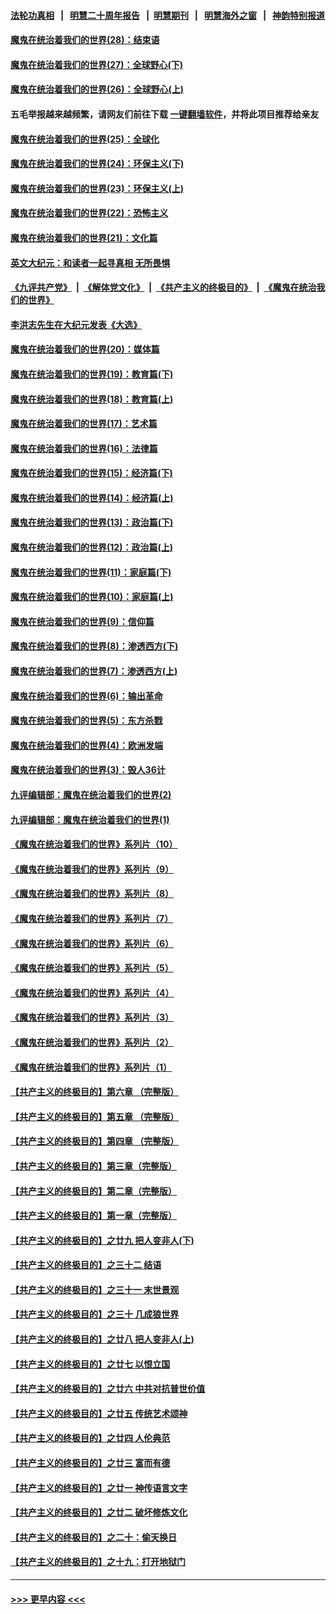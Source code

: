 #### [法轮功真相](https://github.com/gfw-breaker/truth/blob/master/README.md?t=0) &nbsp;&nbsp;|&nbsp;&nbsp; [明慧二十周年报告](https://github.com/gfw-breaker/mh-reports/blob/master/README.md?t=0) &nbsp;&nbsp;|&nbsp;&nbsp;[明慧期刊](https://github.com/gfw-breaker/mh-qikan) &nbsp;&nbsp;|&nbsp;&nbsp; [明慧海外之窗](https://github.com/gfw-breaker/mh-news/blob/master/README.md?t=0) &nbsp;&nbsp;|&nbsp;&nbsp; [神韵特别报道](https://github.com/gfw-breaker/mh-news/blob/master/shenyun.md?t=0)
#### [魔鬼在统治着我们的世界(28)：结束语](../pages/nsc422/n10936246.md?t=06120401) 
#### [魔鬼在统治着我们的世界(27)：全球野心(下)](../pages/nsc422/n10928319.md?t=06120401) 
#### [魔鬼在统治着我们的世界(26)：全球野心(上)](../pages/nsc422/n10900318.md?t=06120401) 
#### 五毛举报越来越频繁，请网友们前往下载 [一键翻墙软件](https://github.com/gfw-breaker/ssr-accounts)，并将此项目推荐给亲友
#### [魔鬼在统治着我们的世界(25)：全球化](../pages/nsc422/n10788205.md?t=06120401) 
#### [魔鬼在统治着我们的世界(24)：环保主义(下)](../pages/nsc422/n10695307.md?t=06120401) 
#### [魔鬼在统治着我们的世界(23)：环保主义(上)](../pages/nsc422/n10688613.md?t=06120401) 
#### [魔鬼在统治着我们的世界(22)：恐怖主义](../pages/nsc422/n10614727.md?t=06120401) 
#### [魔鬼在统治着我们的世界(21)：文化篇](../pages/nsc422/n10597706.md?t=06120401) 
#### [英文大纪元：和读者一起寻真相 无所畏惧](../pages/nsc422/n12542027.md?t=06120401) 
#### [《九评共产党》](https://github.com/begood0513/9ping.md/blob/master/README.md) &nbsp;|&nbsp; [《解体党文化》](../../../../jtdwh.md/blob/master/README.md)  &nbsp;|&nbsp; [《共产主义的终极目的》](../../../../gczydzjmd.md/blob/master/README.md) &nbsp;|&nbsp; [《魔鬼在统治我们的世界》](../../../../mgztzwmdsj.md/blob/master/README.md) 
#### [李洪志先生在大纪元发表《大选》](../pages/nsc422/n12534746.md?t=06120401) 
#### [魔鬼在统治着我们的世界(20)：媒体篇](../pages/nsc422/n10586579.md?t=06120401) 
#### [魔鬼在统治着我们的世界(19)：教育篇(下)](../pages/nsc422/n10564808.md?t=06120401) 
#### [魔鬼在统治着我们的世界(18)：教育篇(上)](../pages/nsc422/n10526970.md?t=06120401) 
#### [魔鬼在统治着我们的世界(17)：艺术篇](../pages/nsc422/n10499093.md?t=06120401) 
#### [魔鬼在统治着我们的世界(16)：法律篇](../pages/nsc422/n10485969.md?t=06120401) 
#### [魔鬼在统治着我们的世界(15)：经济篇(下)](../pages/nsc422/n10469975.md?t=06120401) 
#### [魔鬼在统治着我们的世界(14)：经济篇(上)](../pages/nsc422/n10457370.md?t=06120401) 
#### [魔鬼在统治着我们的世界(13)：政治篇(下)](../pages/nsc422/n10448270.md?t=06120401) 
#### [魔鬼在统治着我们的世界(12)：政治篇(上)](../pages/nsc422/n10444576.md?t=06120401) 
#### [魔鬼在统治着我们的世界(11)：家庭篇(下)](../pages/nsc422/n10440961.md?t=06120401) 
#### [魔鬼在统治着我们的世界(10)：家庭篇(上)](../pages/nsc422/n10435448.md?t=06120401) 
#### [魔鬼在统治着我们的世界(9)：信仰篇](../pages/nsc422/n10432159.md?t=06120401) 
#### [魔鬼在统治着我们的世界(8)：渗透西方(下)](../pages/nsc422/n10429603.md?t=06120401) 
#### [魔鬼在统治着我们的世界(7)：渗透西方(上)](../pages/nsc422/n10426013.md?t=06120401) 
#### [魔鬼在统治着我们的世界(6)：输出革命](../pages/nsc422/n10421536.md?t=06120401) 
#### [魔鬼在统治着我们的世界(5)：东方杀戮](../pages/nsc422/n10417707.md?t=06120401) 
#### [魔鬼在统治着我们的世界(4)：欧洲发端](../pages/nsc422/n10414890.md?t=06120401) 
#### [魔鬼在统治着我们的世界(3)：毁人36计](../pages/nsc422/n10411583.md?t=06120401) 
#### [九评编辑部：魔鬼在统治着我们的世界(2)](../pages/nsc422/n10410036.md?t=06120401) 
#### [九评编辑部：魔鬼在统治着我们的世界(1)](../pages/nsc422/n10406825.md?t=06120401) 
#### [《魔鬼在统治着我们的世界》系列片（10）](../pages/nsc422/n12292670.md?t=06120401) 
#### [《魔鬼在统治着我们的世界》系列片（9）](../pages/nsc422/n12290859.md?t=06120401) 
#### [《魔鬼在统治着我们的世界》系列片（8）](../pages/nsc422/n12287445.md?t=06120401) 
#### [《魔鬼在统治着我们的世界》系列片（7）](../pages/nsc422/n12283425.md?t=06120401) 
#### [《魔鬼在统治着我们的世界》系列片（6）](../pages/nsc422/n12282314.md?t=06120401) 
#### [《魔鬼在统治着我们的世界》系列片（5）](../pages/nsc422/n12281419.md?t=06120401) 
#### [《魔鬼在统治着我们的世界》系列片（4）](../pages/nsc422/n12274024.md?t=06120401) 
#### [《魔鬼在统治着我们的世界》系列片（3）](../pages/nsc422/n12271322.md?t=06120401) 
#### [《魔鬼在统治着我们的世界》系列片（2）](../pages/nsc422/n12269049.md?t=06120401) 
#### [《魔鬼在统治着我们的世界》系列片（1）](../pages/nsc422/n12267575.md?t=06120401) 
#### [【共产主义的终极目的】第六章 （完整版）](../pages/nsc422/n11428913.md?t=06120401) 
#### [【共产主义的终极目的】第五章 （完整版）](../pages/nsc422/n11428912.md?t=06120401) 
#### [【共产主义的终极目的】第四章 （完整版）](../pages/nsc422/n11428907.md?t=06120401) 
#### [【共产主义的终极目的】第三章（完整版）](../pages/nsc422/n11428848.md?t=06120401) 
#### [【共产主义的终极目的】第二章（完整版）](../pages/nsc422/n11428831.md?t=06120401) 
#### [【共产主义的终极目的】第一章（完整版）](../pages/nsc422/n11417651.md?t=06120401) 
#### [【共产主义的终极目的】之廿九 把人变非人(下)](../pages/nsc422/n11344140.md?t=06120401) 
#### [【共产主义的终极目的】之三十二 结语](../pages/nsc422/n11360535.md?t=06120401) 
#### [【共产主义的终极目的】之三十一 末世景观](../pages/nsc422/n11351129.md?t=06120401) 
#### [【共产主义的终极目的】之三十 几成狼世界](../pages/nsc422/n11348280.md?t=06120401) 
#### [【共产主义的终极目的】之廿八 把人变非人(上)](../pages/nsc422/n11340492.md?t=06120401) 
#### [【共产主义的终极目的】之廿七 以恨立国](../pages/nsc422/n11336944.md?t=06120401) 
#### [【共产主义的终极目的】之廿六 中共对抗普世价值](../pages/nsc422/n11324785.md?t=06120401) 
#### [【共产主义的终极目的】之廿五 传统艺术颂神](../pages/nsc422/n11296396.md?t=06120401) 
#### [【共产主义的终极目的】之廿四 人伦典范](../pages/nsc422/n11296397.md?t=06120401) 
#### [【共产主义的终极目的】之廿三 富而有德](../pages/nsc422/n11283598.md?t=06120401) 
#### [【共产主义的终极目的】之廿一 神传语言文字](../pages/nsc422/n11263265.md?t=06120401) 
#### [【共产主义的终极目的】之廿二 破坏修炼文化](../pages/nsc422/n11245728.md?t=06120401) 
#### [【共产主义的终极目的】之二十：偷天换日](../pages/nsc422/n11238846.md?t=06120401) 
#### [【共产主义的终极目的】之十九：打开地狱门](../pages/nsc422/n11206376.md?t=06120401) 

----
#### [ >>> 更早内容 <<< ](../indexes/nsc422-earlier.md)
